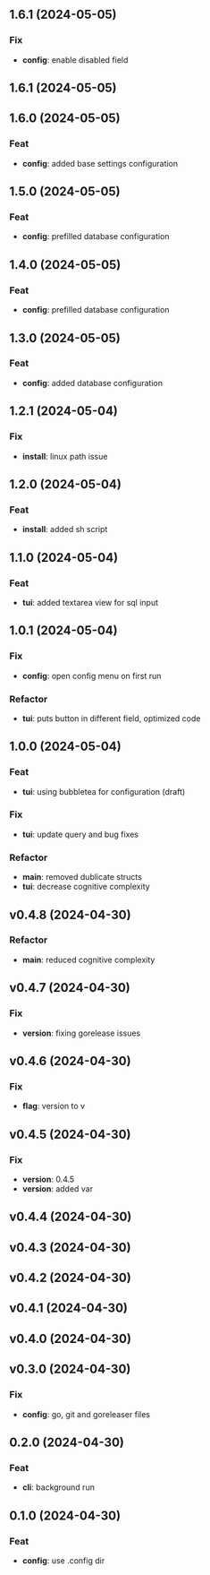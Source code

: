 ## 1.6.1 (2024-05-05)

### Fix

- **config**: enable disabled field

## 1.6.1 (2024-05-05)

## 1.6.0 (2024-05-05)

### Feat

- **config**: added base settings configuration

## 1.5.0 (2024-05-05)

### Feat

- **config**: prefilled database configuration

## 1.4.0 (2024-05-05)

### Feat

- **config**: prefilled database configuration

## 1.3.0 (2024-05-05)

### Feat

- **config**: added database configuration

## 1.2.1 (2024-05-04)

### Fix

- **install**: linux path issue

## 1.2.0 (2024-05-04)

### Feat

- **install**: added sh script

## 1.1.0 (2024-05-04)

### Feat

- **tui**: added textarea view for sql input

## 1.0.1 (2024-05-04)

### Fix

- **config**: open config menu on first run

### Refactor

- **tui**: puts button in different field, optimized code

## 1.0.0 (2024-05-04)

### Feat

- **tui**: using bubbletea for configuration (draft)

### Fix

- **tui**: update query and bug fixes

### Refactor

- **main**: removed dublicate structs
- **tui**: decrease cognitive complexity

## v0.4.8 (2024-04-30)

### Refactor

- **main**: reduced cognitive complexity

## v0.4.7 (2024-04-30)

### Fix

- **version**: fixing gorelease issues

## v0.4.6 (2024-04-30)

### Fix

- **flag**: version to v

## v0.4.5 (2024-04-30)

### Fix

- **version**: 0.4.5
- **version**: added var

## v0.4.4 (2024-04-30)

## v0.4.3 (2024-04-30)

## v0.4.2 (2024-04-30)

## v0.4.1 (2024-04-30)

## v0.4.0 (2024-04-30)

## v0.3.0 (2024-04-30)

### Fix

- **config**: go, git and goreleaser files

## 0.2.0 (2024-04-30)

### Feat

- **cli**: background run

## 0.1.0 (2024-04-30)

### Feat

- **config**: use .config dir
